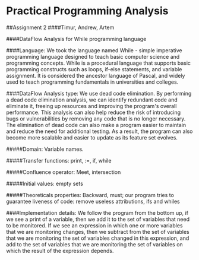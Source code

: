 # Practical Programming Analysis
##Assignment 2
####Timur, Andrew, Artem

####DataFlow Analysis for While programming language

####Language:
We took the language named While - simple imperative programming language designed to teach basic computer science and programming concepts. While is a procedural language that supports basic programming constructs such as loops, if-else statements, and variable assignment. It is considered the ancestor language of Pascal, and widely used to teach programming fundamentals in universities and colleges.

####DataFlow Analysis type:
We use dead code elimination. By performing a dead code elimination analysis, we can identify redundant code and eliminate it, freeing up resources and improving the program's overall performance. This analysis can also help reduce the risk of introducing bugs or vulnerabilities by removing any code that is no longer necessary. The elimination of dead code can also make a program easier to maintain and reduce the need for additional testing. As a result, the program can also become more scalable and easier to update as its feature set evolves.

#####Domain:
Variable names. 

#####Transfer functions:
print, :=, if, while

#####Confluence operator:
Meet, intersection
 
#####Initial values:
empty sets

#####Theoreticals properties:
Backward, must; our program tries to guarantee liveness of code: remove useless attributions, ifs and whiles
 

####Implementation details:
We follow the program from the bottom up, if we see a print of a variable, then we add it to the set of variables that need to be monitored.
If we see an expression in which one or more variables that we are monitoring changes, then we subtract from the set of variables that we are monitoring the set of variables changed in this expression, and add to the set of variables that we are monitoring the set of variables on which the result of the expression depends.
